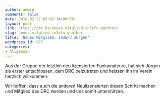 ```yaml
---
author: admin
comments: false
date: 2010-02-27 06:42:34+00:00
layout: post
link: https://drc.bz/neues-mitglied-in3efu-gunther/
slug: neues-mitglied-in3efu-gunther
title: 'Neues Mitglied: IN3EFU Jürgen'
wordpress_id: 877
categories:
- Allgemein
---
```


Aus der Gruppe der letzthin neu lizensierten Funkamateure, hat sich Jürgen als erster entschlossen, dem DRC beizutreten und heissen ihn im Verein herzlich willkommen.

Wir hoffen, dass auch die anderen Neulizensierten diesen Schritt machen und Mitglied des DRC werden und uns somit unterstützen.
